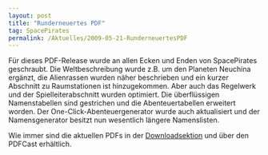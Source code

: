 ```yaml
---
layout: post
title: "Runderneuertes PDF"
tag: SpacePirates
permalink: /Aktuelles/2009-05-21-RunderneuertesPDF
---
```


Für dieses PDF-Release wurde an allen Ecken und Enden von SpacePirates geschraubt. Die Weltbeschreibung wurde z.B. um den Planeten Neuchina ergänzt, die Alienrassen wurden näher beschrieben und ein kurzer Abschnitt zu Raumstationen ist hinzugekommen. Aber auch das Regelwerk und der Spielleiterabschnitt wurden optimiert. Die überflüssigen Namenstabellen sind gestrichen und die Abenteuertabellen erweitert worden. Der One-Click-Abenteuergenerator wurde auch aktualisiert und der Namensgenerator besitzt nun wesentlich längere Namenslisten.

Wie immer sind die aktuellen PDFs in der [Downloadsektion](https://spacepirates.jcgames.de/Publikationen/) und über den PDFCast erhältlich.
